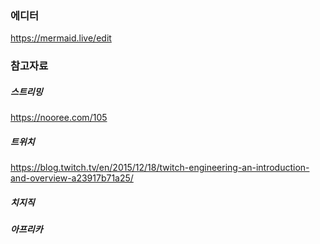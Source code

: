 
### 에디터
https://mermaid.live/edit

### 참고자료

##### 스트리밍 
https://nooree.com/105

##### 트위치
https://blog.twitch.tv/en/2015/12/18/twitch-engineering-an-introduction-and-overview-a23917b71a25/

##### 치지직

##### 아프리카
